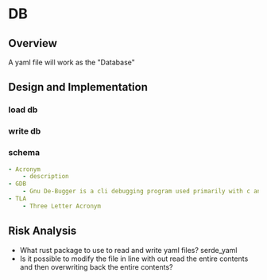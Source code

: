 # DB

## Overview

A yaml file will work as the "Database"

## Design and Implementation

### load db

### write db

### schema

```yaml
- Acronym
    - description
- GDB
    - Gnu De-Bugger is a cli debugging program used primarily with c and and c++ on linux.
- TLA
    - Three Letter Acronym
```

## Risk Analysis

- What rust package to use to read and write yaml files? serde_yaml
- Is it possible to modify the file in line with out read the entire contents and then overwriting back the entire contents?
